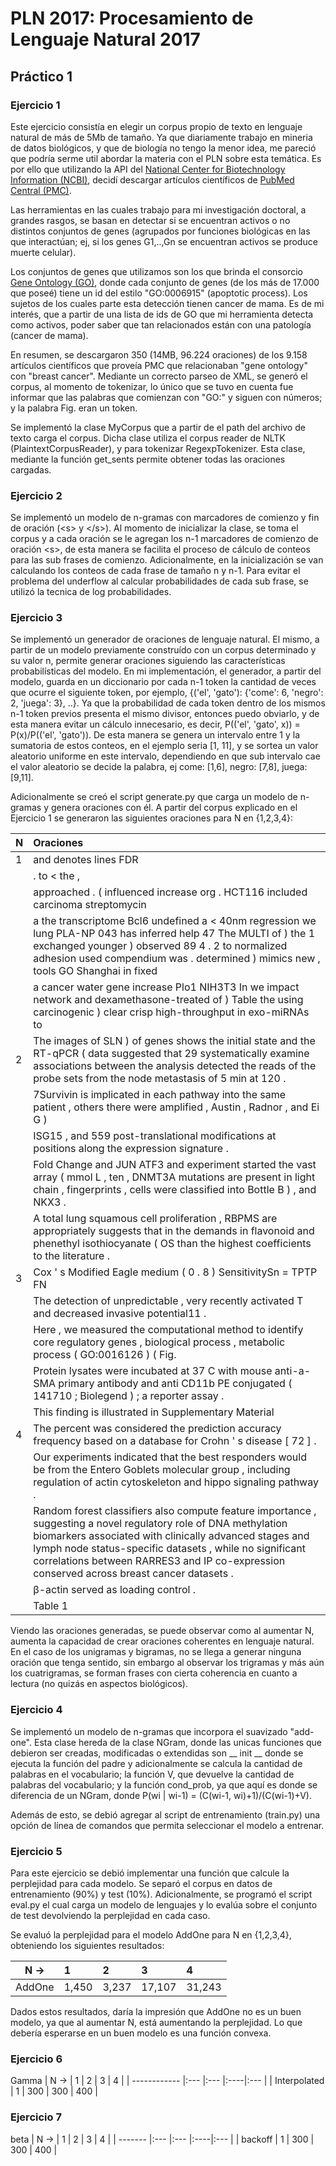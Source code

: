 # PLN 2017: Procesamiento de Lenguaje Natural 2017
## Práctico 1
### Ejercicio 1
Este ejercicio consistía en elegir un corpus propio de texto en lenguaje natural de más de 5Mb de tamaño. Ya que diariamente trabajo en mineria de datos biológicos, y que de biología no tengo la menor idea, me pareció que podría serme util abordar la materia con el PLN sobre esta temática. Es por ello que utilizando la API del [National Center for Biotechnology Information (NCBI)](https://www.ncbi.nlm.nih.gov/), decidí descargar artículos científicos de [PubMed Central (PMC)](https://www.ncbi.nlm.nih.gov/pmc/).

Las herramientas en las cuales trabajo para mi investigación doctoral, a grandes rasgos, se basan en detectar si se encuentran activos o no distintos conjuntos de genes (agrupados por funciones biológicas en las que interactúan; ej, si los genes G1,..,Gn se encuentran activos se produce muerte celular).

Los conjuntos de genes que utilizamos son los que brinda el consorcio [Gene Ontology (GO)](http://www.geneontology.org/), donde cada conjunto de genes (de los más de 17.000 que poseé) tiene un id del estilo "GO:0006915" (apoptotic process). Los sujetos de los cuales parte esta detección tienen cancer de mama. Es de mi interés, que a partir de una lista de ids de GO que mi herramienta detecta como activos, poder saber que tan relacionados están con una patología (cancer de mama).

En resumen, se descargaron 350 (14MB, 96.224 oraciones) de los 9.158 artículos científicos que proveía PMC que relacionaban "gene ontology" con "breast cancer". Mediante un correcto parseo de XML, se generó el corpus, al momento de tokenizar, lo único que se tuvo en cuenta fue informar que las palabras que comienzan con "GO:" y siguen con números; y la palabra Fig. eran un token.

Se implementó la clase MyCorpus que a partir de el path del archivo de texto carga el corpus. Dicha clase utiliza el corpus reader de NLTK (PlaintextCorpusReader), y para tokenizar RegexpTokenizer. Esta clase, mediante la función get_sents permite obtener todas las oraciones cargadas.

### Ejercicio 2
Se implementó un modelo de n-gramas con marcadores de comienzo y fin de oración (\<s> y \</s>). Al momento de inicializar la clase, se toma el corpus y a cada oración se le agregan los n-1 marcadores de comienzo de oración \<s>, de esta manera se facilita el proceso de cálculo de conteos para las sub frases de comienzo. Adicionalmente, en la inicialización se van calculando los conteos de cada frase de tamaño n y n-1.
Para evitar el problema del underflow al calcular probabilidades de cada sub frase, se utilizó la tecnica de log probabilidades.

### Ejercicio 3
Se implementó un generador de oraciones de lenguaje natural. El mismo, a partir de un modelo previamente construído con un corpus determinado y su valor n, permite generar oraciones siguiendo las características probabilísticas del modelo.
En mi implementación, el generador, a partir del modelo, guarda en un diccionario por cada n-1 token la cantidad de veces que ocurre el siguiente token, por ejemplo, {('el', 'gato'): {'come': 6, 'negro': 2, 'juega': 3}, ..}. Ya que la probabilidad de cada token dentro de los mismos n-1 token previos presenta el mismo divisor, entonces puedo obviarlo, y de esta manera evitar un cálculo innecesario, es decir, P(('el', 'gato', x)) = P(x)/P(('el', 'gato')).
De esta manera se genera un intervalo entre 1 y la sumatoria de estos conteos, en el ejemplo seria [1, 11], y se sortea un valor aleatorio uniforme en este intervalo, dependiendo en que sub intervalo cae el valor aleatorio se decide la palabra, ej come: [1,6], negro: [7,8], juega: [9,11].

Adicionalmente se creó el script generate.py que carga un modelo de n-gramas y genera oraciones con él.
A partir del corpus explicado en el Ejercicio 1 se generaron las siguientes oraciones para N en {1,2,3,4}:

| N | Oraciones |
| - |:--------- |
| 1 | and denotes lines FDR |
|   | . to < the , |
|   | approached . ( influenced increase org . HCT116 included carcinoma streptomycin |
|   | a the transcriptome Bcl6 undefined a < 40nm regression we lung PLA-NP 043 has inferred help 47 The MULTI of ) the 1 exchanged younger ) observed 89 4 . 2 to normalized adhesion used compendium was . determined ) mimics new , tools GO Shanghai in fixed |
|   | a cancer water gene increase Plo1 NIH3T3 In we impact network and dexamethasone-treated of ) Table the using carcinogenic ) clear crisp high-throughput in exo-miRNAs to |
| 2 | The images of SLN ) of genes shows the initial state and the RT-qPCR ( data suggested that 29 systematically examine associations between the analysis detected the reads of the probe sets from the node metastasis of 5 min at 120 . |
|   | 7Survivin is implicated in each pathway into the same patient , others there were amplified , Austin , Radnor , and Ei G ) |
|   | ISG15 , and 559 post-translational modifications at positions along the expression signature . |
|   | Fold Change and JUN ATF3 and experiment started the vast array ( mmol L , ten , DNMT3A mutations are present in light chain , fingerprints , cells were classified into Bottle B ) , and NKX3 . |
|   | A total lung squamous cell proliferation , RBPMS are appropriately suggests that in the demands in flavonoid and phenethyl isothiocyanate ( OS than the highest coefficients to the literature . |
| 3 | Cox ' s Modified Eagle medium ( 0 . 8 ) SensitivitySn = TPTP FN |
|   | The detection of unpredictable , very recently activated T and decreased invasive potential11 . |
|   | Here , we measured the computational method to identify core regulatory genes , biological process , metabolic process ( GO:0016126 ) ( Fig. |
|   | Protein lysates were incubated at 37 C with mouse anti-a-SMA primary antibody and anti CD11b PE conjugated ( 141710 ; Biolegend ) ; a reporter assay . |
|   | This finding is illustrated in Supplementary Material |
| 4 | The percent was considered the prediction accuracy frequency based on a database for Crohn ' s disease [ 72 ] . |
|   | Our experiments indicated that the best responders would be from the Entero Goblets molecular group , including regulation of actin cytoskeleton and hippo signaling pathway . |
|   | Random forest classifiers also compute feature importance , suggesting a novel regulatory role of DNA methylation biomarkers associated with clinically advanced stages and lymph node status-specific datasets , while no significant correlations between RARRES3 and IP co-expression conserved across breast cancer datasets . |
|   | β-actin served as loading control . |
|   | Table 1 |

Viendo las oraciones generadas, se puede observar como al aumentar N, aumenta la capacidad de crear oraciones coherentes en lenguaje natural.
En el caso de los unigramas y bigramas, no se llega a generar ninguna oración que tenga sentido, sin embargo al observar los trigramas y más aún los cuatrigramas, se forman frases con cierta coherencia en cuanto a lectura (no quizás en aspectos biológicos).

### Ejercicio 4
Se implementó un modelo de n-gramas que incorpora el suavizado "add-one". Esta clase hereda de la clase NGram, donde las unicas funciones que debieron ser creadas, modificadas o extendidas son __ init __ donde se ejecuta la función del padre y adicionalmente se calcula la cantidad de palabras en el vocabulario; la función V, que devuelve la cantidad de palabras del vocabulario; y la función cond_prob, ya que aquí es donde se diferencia de un NGram, donde P(wi | wi-1) = (C(wi-1, wi)+1)/(C(wi-1)+V).

Además de esto, se debió agregar al script de entrenamiento (train.py) una opción de línea de comandos que permita seleccionar el modelo a entrenar.

### Ejercicio 5
Para este ejercicio se debió implementar una función que calcule la perplejidad para cada modelo. Se separó el corpus en datos de entrenamiento (90%) y test (10%). Adicionalmente, se programó el script eval.py el cual carga un modelo de lenguajes y lo evalúa sobre el conjunto de test devolviendo la perplejidad en cada caso.

Se evaluó la perplejidad para el modelo AddOne para N en {1,2,3,4}, obteniendo los siguientes resultados:

| N ->   | 1         | 2         | 3         | 4         |
| ------ |:--------- |:--------- |:--------- |:--------- |
| AddOne | 1,450     | 3,237     | 17,107    | 31,243    |

Dados estos resultados, daría la impresión que AddOne no es un buen modelo, ya que al aumentar N, está aumentando la perplejidad. Lo que debería esperarse en un buen modelo es una función convexa.

### Ejercicio 6

Gamma
| N ->         | 1   | 2   | 3   | 4   |
| ------------ |:--- |:--- |:----|:--- |
| Interpolated | 1   | 300 | 300 | 400 |

### Ejercicio 7

beta
| N ->    | 1   | 2   | 3   | 4   |
| ------- |:--- |:--- |:----|:--- |
| backoff | 1   | 300 | 300 | 400 |

